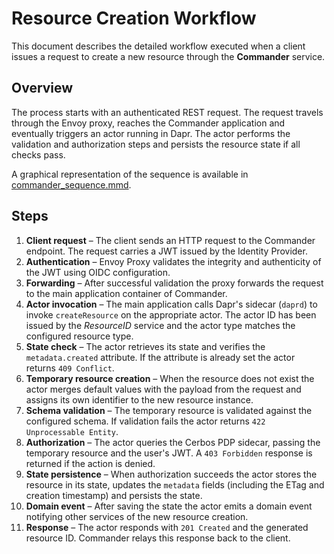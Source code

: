# Resource Creation Workflow

This document describes the detailed workflow executed when a client issues a request to create a new resource through the **Commander** service.

## Overview
The process starts with an authenticated REST request. The request travels through the Envoy proxy, reaches the Commander application and eventually triggers an actor running in Dapr. The actor performs the validation and authorization steps and persists the resource state if all checks pass.

A graphical representation of the sequence is available in [commander_sequence.mmd](commander_sequence.mmd).

## Steps
1. **Client request** – The client sends an HTTP request to the Commander endpoint. The request carries a JWT issued by the Identity Provider.
2. **Authentication** – Envoy Proxy validates the integrity and authenticity of the JWT using OIDC configuration.
3. **Forwarding** – After successful validation the proxy forwards the request to the main application container of Commander.
4. **Actor invocation** – The main application calls Dapr's sidecar (`daprd`) to invoke `createResource` on the appropriate actor. The actor ID has been issued by the *ResourceID* service and the actor type matches the configured resource type.
5. **State check** – The actor retrieves its state and verifies the `metadata.created` attribute. If the attribute is already set the actor returns `409 Conflict`.
6. **Temporary resource creation** – When the resource does not exist the actor merges default values with the payload from the request and assigns its own identifier to the new resource instance.
7. **Schema validation** – The temporary resource is validated against the configured schema. If validation fails the actor returns `422 Unprocessable Entity`.
8. **Authorization** – The actor queries the Cerbos PDP sidecar, passing the temporary resource and the user's JWT. A `403 Forbidden` response is returned if the action is denied.
9. **State persistence** – When authorization succeeds the actor stores the resource in its state, updates the `metadata` fields (including the ETag and creation timestamp) and persists the state.
10. **Domain event** – After saving the state the actor emits a domain event notifying other services of the new resource creation.
11. **Response** – The actor responds with `201 Created` and the generated resource ID. Commander relays this response back to the client.

